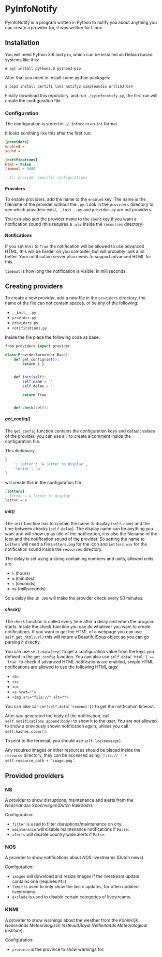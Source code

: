 # PyInfoNotify
PyInfoNotify is a program written in Python to notify you about anything you can create a provider for, it was written for Linux.

## Installation
You will need Python 3.6 and `pip`, which can be installed on Debian based systems like this:
```
# apt install python3.6 python3-pip
```
After that you need to install some python packages:
```
$ pip3 install certifi lxml notify2 simpleaudio urllib3 bs4
```
Finally download this repository, and run `./pyinfonotify.py`, the first run will create the configuration file.

### Configuration
The configuration is stored in `~/.inforc` in an `ini` format.

It looks somthing like this after the first run:
```ini
[providers]
enabled = 
sound = 

[notifications]
html = False
timeout = 5000

; All provider specific configurations
```

#### Providers
To enable providers, add the name to the `enabled` key. The name is the filename of the provider without the `.py`. Look in the `providers` directory to see which providers exist, `__init__.py` and `provider.py` are not providers.

You can also add the provider name to the `sound` key if you want a notification sound (this requires a `.wav` inside the `resources` directory)


#### Notifications
If you set `html` to `True` the notification will be allowed to use advanced HTML, this will be harder on you computer, but will probably look a lot better. Your notification server also needs to support advanced HTML for this.

`timeout` is how long the notification is visible, in milliseconds.


## Creating providers
To create a new provider, add a new file in the `providers` directory, the name of the file can not contain spaces, or be any of the following:

- `__init__.py`
- `provider.py`
- `providers.py`
- `notifications.py`

Inside the file place the following code as base:
```python
from providers import provider

class Provider(provider.Base):
    def get_config(self):
        return { }


    def init(self):
        self.name = ''
        self.delay = ''

        return True


    def check(self):

```

##### get_config()
The `get_config` function contains the configuration keys and default values of the provider, you can use a `;` to create a comment inside the configuration file.

This dictionary
```python
{
    '; letter': 'A letter to display',
    'letter': 'a'
}
```
will create this in the configuration file
```ini
[letters]
; letter = A letter to display
letter = a
```


##### init()
The `init` function has to contain the name to display (`self.name`) and the time between checks (`self.delay`). The display name can be anything you want and will show up as title of the notification, it is also the filename of the icon and the notification sound of the provider. So setting the name to `Letters` will need a file `Letters.png` for the icon and `Letters.wav` for the notification sound inside the `resources` directory.

The delay is set using a string containing numbers and units, allowed units are:

- `h` (hours)
- `m` (minutes)
- `s` (seconds)
- `ms` (milliseconds)

So a delay like `1h 30m` will make the provider check every 90 minutes.


##### check()
The `check` function is called every time after a delay and when the program starts. Inside the check function you can do whatever you want to create notifications. If you want to get the HTML of a webpage you can use `self.get_html(url)` this will return a BeautifulSoup object so you can go parsing it directly.

You can use `self.data[key]` to get a configuration value from the keys you defined in the `get_config` function. You can also use `self.data['html'] == 'True'` to check if advanced HTML notifications are enabled, simple HTML notifications are allowed to use the following HTML tags:

- `<b>`
- `<i>`
- `<u>`
- `<a href="">`
- `<img src="file://" alt="">`

You can alse call `int(self.data['timeout'])` to get the notification timeout.

After you generated the body of the notification, call `self.notifications.append(body)` to show it to the user. You are not allowed to show a previously shown notification again, unless you call `self.hashes.clear()`.

To print to the terminal, you should use `self.log(message)`.

Any required images or other resources should be placed inside the `resource` directory, they can be accessed using `'file:// ' + self.resource_path + 'image.png'`.


## Provided providers
### NS
A provider to show disruptions, maintenance and alerts from the _Nederlandse Spoorwegen_(_Dutch Railroads_).

Configuration:

- `filter` is used to filter disruptions/maintenance on city.
- `maintenance` will disable maintenance notifications if `False`.
- `alerts` will disable country wide alerts if `False`.


### NOS
A provider to show notifications about _NOS_ livestreams (Dutch news).

Configuration:

- `images` will download and resize images if the livestream update contains one (requires `PIL`).
- `limit` is used to only show the last `n` updates, for often updated livestreams.
- `exclude` is used to disable certain categories of livestreams.


### KNMI
A provider to show warnings about the weather from the _Koninklijk Nederlands Meteorologisch Instituut_(_Royal Netherlands Meteorological Institute_).

Configuration:

- `province` is the province to show warnings for.

